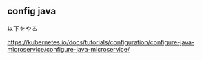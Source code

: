 ## config java


以下をやる

https://kubernetes.io/docs/tutorials/configuration/configure-java-microservice/configure-java-microservice/

## 
